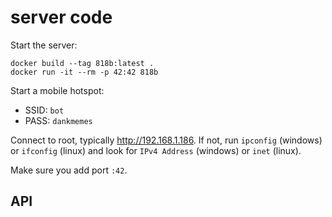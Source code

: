 # server code

Start the server:
```
docker build --tag 818b:latest .
docker run -it --rm -p 42:42 818b
```

Start a mobile hotspot:
- SSID: `bot`
- PASS: `dankmemes`

Connect to root, typically <http://192.168.1.186>.
If not, run `ipconfig` (windows) or `ifconfig` (linux) and look for `IPv4 Address` (windows) or `inet` (linux).

Make sure you add port `:42`.

## API


